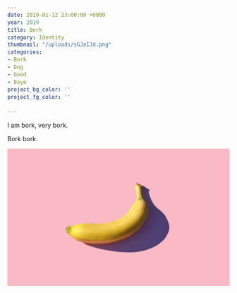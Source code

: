 ```yaml
---
date: 2019-01-12 23:00:00 +0000
year: 2019
title: Bork
category: Identity
thumbnail: "/uploads/sGJoIJd.png"
categories:
- Bork
- Dog
- Good
- Boye
project_bg_color: ''
project_fg_color: ''

---
```

I am bork, very bork.

Bork bork.

![](/uploads/mike-dorner-173502-unsplash.jpg)